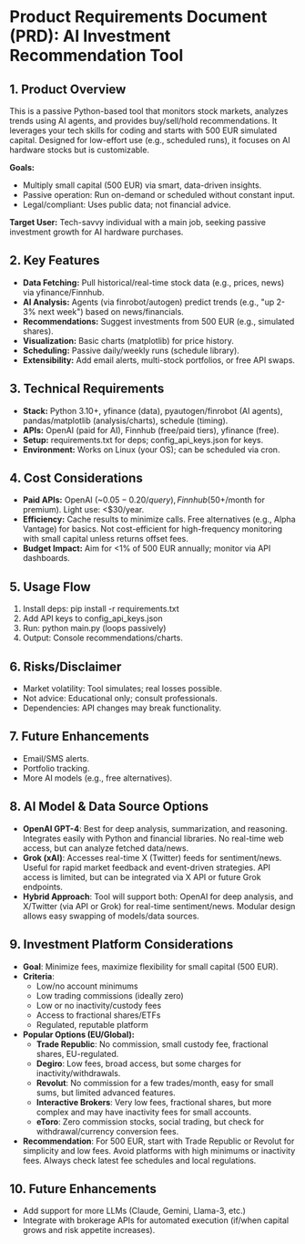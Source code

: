# Product Requirements Document (PRD): AI Investment Recommendation Tool

## 1. Product Overview
This is a passive Python-based tool that monitors stock markets, analyzes trends using AI agents, and provides buy/sell/hold recommendations. It leverages your tech skills for coding and starts with 500 EUR simulated capital. Designed for low-effort use (e.g., scheduled runs), it focuses on AI hardware stocks but is customizable.

**Goals:**
- Multiply small capital (500 EUR) via smart, data-driven insights.
- Passive operation: Run on-demand or scheduled without constant input.
- Legal/compliant: Uses public data; not financial advice.

**Target User:** Tech-savvy individual with a main job, seeking passive investment growth for AI hardware purchases.

## 2. Key Features
- **Data Fetching:** Pull historical/real-time stock data (e.g., prices, news) via yfinance/Finnhub.
- **AI Analysis:** Agents (via finrobot/autogen) predict trends (e.g., "up 2-3% next week") based on news/financials.
- **Recommendations:** Suggest investments from 500 EUR (e.g., simulated shares).
- **Visualization:** Basic charts (matplotlib) for price history.
- **Scheduling:** Passive daily/weekly runs (schedule library).
- **Extensibility:** Add email alerts, multi-stock portfolios, or free API swaps.

## 3. Technical Requirements
- **Stack:** Python 3.10+, yfinance (data), pyautogen/finrobot (AI agents), pandas/matplotlib (analysis/charts), schedule (timing).
- **APIs:** OpenAI (paid for AI), Finnhub (free/paid tiers), yfinance (free).
- **Setup:** requirements.txt for deps; config_api_keys.json for keys.
- **Environment:** Works on Linux (your OS); can be scheduled via cron.

## 4. Cost Considerations
- **Paid APIs:** OpenAI (~$0.05-0.20/query), Finnhub ($50+/month for premium). Light use: <$30/year.
- **Efficiency:** Cache results to minimize calls. Free alternatives (e.g., Alpha Vantage) for basics. Not cost-efficient for high-frequency monitoring with small capital unless returns offset fees.
- **Budget Impact:** Aim for <1% of 500 EUR annually; monitor via API dashboards.

## 5. Usage Flow
1. Install deps: pip install -r requirements.txt
2. Add API keys to config_api_keys.json
3. Run: python main.py (loops passively)
4. Output: Console recommendations/charts.

## 6. Risks/Disclaimer
- Market volatility: Tool simulates; real losses possible.
- Not advice: Educational only; consult professionals.
- Dependencies: API changes may break functionality.

## 7. Future Enhancements
- Email/SMS alerts.
- Portfolio tracking.
- More AI models (e.g., free alternatives).


## 8. AI Model & Data Source Options
- **OpenAI GPT-4**: Best for deep analysis, summarization, and reasoning. Integrates easily with Python and financial libraries. No real-time web access, but can analyze fetched data/news.
- **Grok (xAI)**: Accesses real-time X (Twitter) feeds for sentiment/news. Useful for rapid market feedback and event-driven strategies. API access is limited, but can be integrated via X API or future Grok endpoints.
- **Hybrid Approach**: Tool will support both: OpenAI for deep analysis, and X/Twitter (via API or Grok) for real-time sentiment/news. Modular design allows easy swapping of models/data sources.

## 9. Investment Platform Considerations
- **Goal**: Minimize fees, maximize flexibility for small capital (500 EUR).
- **Criteria**:
  - Low/no account minimums
  - Low trading commissions (ideally zero)
  - Low or no inactivity/custody fees
  - Access to fractional shares/ETFs
  - Regulated, reputable platform
- **Popular Options (EU/Global):**
  - **Trade Republic**: No commission, small custody fee, fractional shares, EU-regulated.
  - **Degiro**: Low fees, broad access, but some charges for inactivity/withdrawals.
  - **Revolut**: No commission for a few trades/month, easy for small sums, but limited advanced features.
  - **Interactive Brokers**: Very low fees, fractional shares, but more complex and may have inactivity fees for small accounts.
  - **eToro**: Zero commission stocks, social trading, but check for withdrawal/currency conversion fees.
- **Recommendation**: For 500 EUR, start with Trade Republic or Revolut for simplicity and low fees. Avoid platforms with high minimums or inactivity fees. Always check latest fee schedules and local regulations.

## 10. Future Enhancements
- Add support for more LLMs (Claude, Gemini, Llama-3, etc.)
- Integrate with brokerage APIs for automated execution (if/when capital grows and risk appetite increases).

